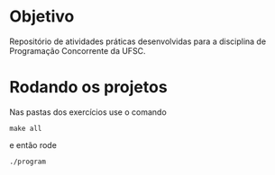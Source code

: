 # Objetivo
Repositório de atividades práticas desenvolvidas para
a disciplina de Programação Concorrente da UFSC.

# Rodando os projetos
Nas pastas dos exercícios use o comando
```
make all
```

e então rode

```
./program
```